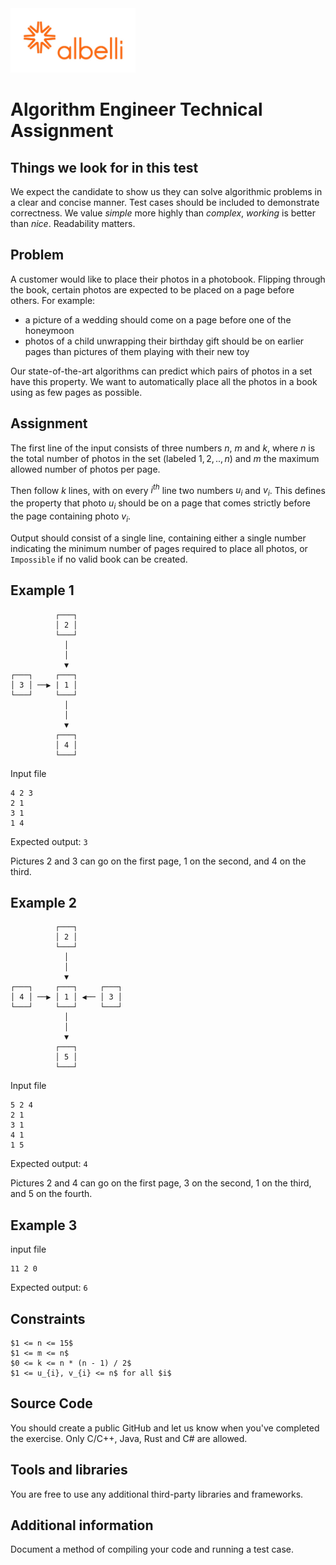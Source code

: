 <img src="default_albelli.nl.jpg" width="200">

# Algorithm Engineer Technical Assignment

## Things we look for in this test

We expect the candidate to show us they can solve algorithmic problems in a
clear and concise manner. Test cases should be included to demonstrate
correctness. We value _simple_ more highly than _complex_, _working_ is better
than _nice_. Readability matters.

## Problem

A customer would like to place their photos in a photobook. Flipping through the
book, certain photos are expected to be placed on a page before others. For
example:

- a picture of a wedding should come on a page before one of the honeymoon
- photos of a child unwrapping their birthday gift should be on earlier pages
  than pictures of them playing with their new toy

Our state-of-the-art algorithms can predict which pairs of photos in a set have
this property. We want to automatically place all the photos in a book using as
few pages as possible.

## Assignment

The first line of the input consists of three numbers $n$, $m$ and $k$, where
$n$ is the total number of photos in the set (labeled $1,2,..,n$) and $m$ the
maximum allowed number of photos per page.

Then follow $k$ lines, with on every $i^{th}$ line two numbers $u_{i}$ and
$v_{i}$. This defines the property that photo $u_{i}$ should be on a page that
comes strictly before the page containing photo $v_{i}$.

Output should consist of a single line, containing either a single number
indicating the minimum number of pages required to place all photos, or
`Impossible` if no valid book can be created.

## Example 1

```
          ┌───┐
          │ 2 │
          └───┘
            │
            │
            ▼
┌───┐     ┌───┐
│ 3 │ ──▶ | 1 │
└───┘     └───┘
            │
            │
            ▼
          ┌───┐
          │ 4 │
          └───┘
```

Input file

```
4 2 3
2 1
3 1
1 4
```

Expected output: `3`

Pictures $2$ and $3$ can go on the first page, $1$ on the second, and $4$ on the
third.

## Example 2

```
          ┌───┐
          │ 2 │
          └───┘
            │
            │
            ▼
┌───┐     ┌───┐     ┌───┐
│ 4 │ ──▶ │ 1 │ ◀── │ 3 │
└───┘     └───┘     └───┘
            │
            │
            ▼
          ┌───┐
          │ 5 │
          └───┘
```

Input file

```
5 2 4
2 1
3 1
4 1
1 5
```

Expected output: `4`

Pictures $2$ and $4$ can go on the first page, $3$ on the second, $1$ on the
third, and $5$ on the fourth.

## Example 3

input file

```
11 2 0
```

Expected output: `6`

## Constraints

    $1 <= n <= 15$
    $1 <= m <= n$
    $0 <= k <= n * (n - 1) / 2$
    $1 <= u_{i}, v_{i} <= n$ for all $i$

## Source Code

You should create a public GitHub and let us know when you've completed the
exercise. Only C/C++, Java, Rust and C# are allowed.

## Tools and libraries

You are free to use any additional third-party libraries and frameworks.

## Additional information

Document a method of compiling your code and running a test case.
